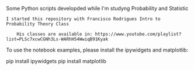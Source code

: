 
Some Python scripts developded while I'm studyng Probability and Statistic 


    I started this repository with Francisco Rodrigues Intro to Probability Theory Class

        His classes are available in: https://www.youtube.com/playlist?list=PLSc7xcwCGNh3Ls-WARhH54WwiqB91Kyak 


To use the notebook examples, please install the ipywidgets and matplotlib:

pip install ipywidgets
pip install matplotlib